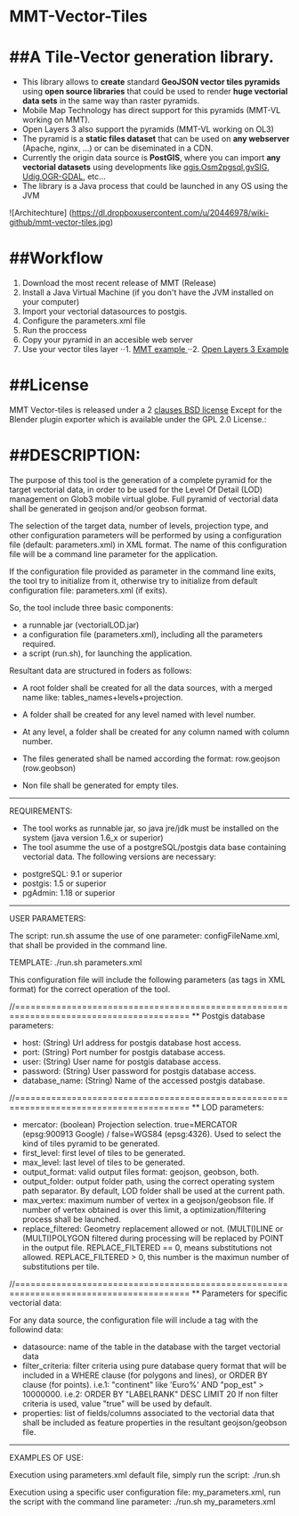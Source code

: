 MMT-Vector-Tiles
================

##A Tile-Vector generation library.
================
+ This library allows to **create** standard **GeoJSON vector tiles pyramids** using **open source libraries** that could be used to render **huge vectorial data sets** in the same way than raster pyramids.
+ Mobile Map Technology has direct support for this pyramids (MMT-VL working on MMT). 
+ Open Layers 3 also support the pyramids (MMT-VL working on OL3)
+ The pyramid is a **static files dataset** that can be used on **any webserver** (Apache, nginx, ...) or can be diseminated in a CDN.
+ Currently the origin data source is **PostGIS**, where you can import **any vectorial datasets** using developments like  <a href="http://www.qgis.org/">qgis</a>,<a href="http://wiki.openstreetmap.org/wiki/Osm2pgsql">Osm2pgsql</a>,<a href="http://www.gvsig.org/">gvSIG</a>, <a href="http://udig.refractions.net/">Udig</a>,<a href="hhttp://www.gdal.org/">OGR-GDAL</a>, etc...
+ The library is a Java process that could be launched in any OS using the JVM

![Architechture] (https://dl.dropboxusercontent.com/u/20446978/wiki-github/mmt-vector-tiles.jpg)

##Workflow
=======
1. Download the most recent release of MMT (Release)
2. Install a Java Virtual Machine (if you don't have the JVM installed on your computer) 
3. Import your vectorial datasources to postgis.
4. Configure the parameters.xml file
5. Run the proccess
6. Copy your pyramid in an accesible web server
7.  Use your vector tiles layer
⋅⋅1. <a href="https://github.com/glob3mobile/mmt-vector-tiles/blob/master/example/mmt-layer.java">MMT example </a>
⋅⋅2. <a href="https://github.com/glob3mobile/mmt-vector-tiles/blob/master/example/index.html"> Open Layers 3 Example  </a>


##License
=======
MMT Vector-tiles is released under a 2 [clauses BSD license](https://github.com/glob3mobile/g3m/blob/purgatory/LICENSE.txt) Except for the Blender plugin exporter which is available under the GPL 2.0 License.:





##DESCRIPTION:
================

The purpose of this tool is the generation of a complete pyramid for the target vectorial data, in order to be used for the Level Of Detail (LOD) management on Glob3 mobile virtual globe. Full pyramid of vectorial data shall be generated in geojson and/or geobson format.

The selection of the target data, number of levels, projection type, and other configuration parameters will be performed by using a configuration file (default: parameters.xml) in XML format. The name of this configuration file will be a command line parameter for the application.

If the configuration file provided as parameter in the command line exits, the tool try to initialize from it, otherwise try to initialize from default configuration file: parameters.xml (if exits).

So, the tool include three basic components:
  - a runnable jar (vectorialLOD.jar) 
  - a configuration file (parameters.xml), including all the parameters required.
  - a script (run.sh), for launching the application.

Resultant data are structured in foders as follows:
- A root folder shall be created for all the data sources, with a merged name like: tables_names+levels+projection.
- A folder shall be created for any level named with level number.
- At any level, a folder shall be created for any column named with column number.
- The files generated shall be named according the format: row.geojson (row.geobson)

- Non file shall be generated for empty tiles.

-------------------------------------------------------------------------------
REQUIREMENTS:

* The tool works as runnable jar, so java jre/jdk must be installed on the system (java version 1.6_x or superior)
* The tool asumme the use of a postgreSQL/postgis data base containing vectorial data. The following versions are necessary:
	
- postgreSQL: 9.1 or superior
- postgis: 1.5 or superior
- pgAdmin: 1.18 or superior


-------------------------------------------------------------------------------
USER PARAMETERS:

The script: run.sh assume the use of one parameter: configFileName.xml, that shall be provided in the command line.

TEMPLATE:
./run.sh parameters.xml

This configuration file will include the following parameters (as tags in XML format) for the correct operation of the tool.

//========================================================================================
** Postgis database parameters:

- host: (String) Url address for postgis database host access.
- port: (String) Port number for postgis database access.
- user: (String) User name for postgis database access.
- password: (String) User password for postgis database access.
- database_name: (String) Name of the accessed postgis database.

//========================================================================================
** LOD parameters:

- mercator: (boolean) Projection selection. true=MERCATOR (epsg:900913 Google) / false=WGS84 (epsg:4326). Used to select the kind of tiles pyramid to be generated.
- first_level: first level of tiles to be generated.
- max_level: last level of tiles to be generated.
- output_format: valid output files format: geojson, geobson, both.
- output_folder: output folder path, using the correct operating system path separator. By default, LOD folder shall be used at the current path.
- max_vertex: maximum number of vertex in a geojson/geobson file. If number of vertex obtained is over this limit, a optimization/filtering process shall be launched.
- replace_filtered: Geometry replacement allowed or not. (MULTI)LINE or (MULTI)POLYGON filtered during processing will be replaced by POINT in the output file. REPLACE_FILTERED == 0, means substitutions not allowed. REPLACE_FILTERED > 0, this number is the maximun number of substitutions per tile.

//========================================================================================
** Parameters for specific vectorial data:

For any data source, the configuration file will include a tag with the followind data:

- datasource: name of the table in the database with the target vectorial data
- filter_criteria: filter criteria using pure database query format that will be included in a WHERE clause (for polygons and lines), or ORDER BY clause (for points). 
    i.e.1: "continent" like 'Euro%' AND "pop_est" > 10000000.
    i.e.2: ORDER BY "LABELRANK" DESC LIMIT 20
    If non filter criteria is used, value "true" will be used by default.
- properties: list of fields/columns associated to the vectorial data that shall be included as feature properties in the resultant geojson/geobson file.


-------------------------------------------------------------------------------
EXAMPLES OF USE:

Execution using parameters.xml default file, simply run the script:
./run.sh

Execution using a specific user configuration file: my_parameters.xml, run the script with the command line parameter:
./run.sh my_parameters.xml


